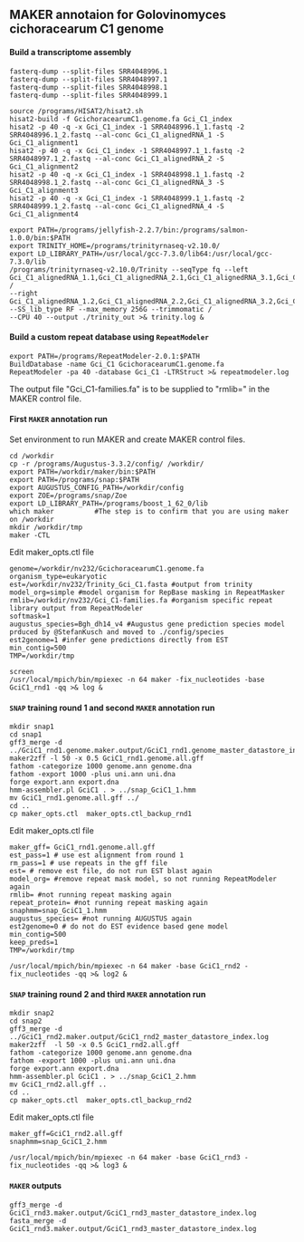 ## MAKER annotaion for Golovinomyces cichoracearum C1 genome 

#### Build a transcriptome assembly

```ShellSession
fasterq-dump --split-files SRR4048996.1
fasterq-dump --split-files SRR4048997.1
fasterq-dump --split-files SRR4048998.1
fasterq-dump --split-files SRR4048999.1

source /programs/HISAT2/hisat2.sh
hisat2-build -f GcichoracearumC1.genome.fa Gci_C1_index
hisat2 -p 40 -q -x Gci_C1_index -1 SRR4048996.1_1.fastq -2 SRR4048996.1_2.fastq --al-conc Gci_C1_alignedRNA_1 -S Gci_C1_alignment1
hisat2 -p 40 -q -x Gci_C1_index -1 SRR4048997.1_1.fastq -2 SRR4048997.1_2.fastq --al-conc Gci_C1_alignedRNA_2 -S Gci_C1_alignment2
hisat2 -p 40 -q -x Gci_C1_index -1 SRR4048998.1_1.fastq -2 SRR4048998.1_2.fastq --al-conc Gci_C1_alignedRNA_3 -S Gci_C1_alignment3
hisat2 -p 40 -q -x Gci_C1_index -1 SRR4048999.1_1.fastq -2 SRR4048999.1_2.fastq --al-conc Gci_C1_alignedRNA_4 -S Gci_C1_alignment4

export PATH=/programs/jellyfish-2.2.7/bin:/programs/salmon-1.0.0/bin:$PATH
export TRINITY_HOME=/programs/trinityrnaseq-v2.10.0/
export LD_LIBRARY_PATH=/usr/local/gcc-7.3.0/lib64:/usr/local/gcc-7.3.0/lib
/programs/trinityrnaseq-v2.10.0/Trinity --seqType fq --left Gci_C1_alignedRNA_1.1,Gci_C1_alignedRNA_2.1,Gci_C1_alignedRNA_3.1,Gci_C1_alignedRNA_4.1 /
--right Gci_C1_alignedRNA_1.2,Gci_C1_alignedRNA_2.2,Gci_C1_alignedRNA_3.2,Gci_C1_alignedRNA_4.2 --SS_lib_type RF --max_memory 256G --trimmomatic /
--CPU 40 --output ./trinity_out >& trinity.log &
```

#### Build a custom repeat database using `RepeatModeler`

```ShellSession
export PATH=/programs/RepeatModeler-2.0.1:$PATH
BuildDatabase -name Gci_C1 GcichoracearumC1.genome.fa
RepeatModeler -pa 40 -database Gci_C1 -LTRStruct >& repeatmodeler.log
```
The output file "Gci_C1-families.fa" is to be supplied to "rmlib=" in the MAKER control file.

#### First `MAKER` annotation run

Set environment to run MAKER and create MAKER control files.

```ShellSession
cd /workdir
cp -r /programs/Augustus-3.3.2/config/ /workdir/
export PATH=/workdir/maker/bin:$PATH
export PATH=/programs/snap:$PATH
export AUGUSTUS_CONFIG_PATH=/workdir/config
export ZOE=/programs/snap/Zoe
export LD_LIBRARY_PATH=/programs/boost_1_62_0/lib
which maker          #The step is to confirm that you are using maker on /workdir
mkdir /workdir/tmp
maker -CTL
```

Edit maker_opts.ctl file

```
genome=/workdir/nv232/GcichoracearumC1.genome.fa
organism_type=eukaryotic
est=/workdir/nv232/Trinity_Gci_C1.fasta #output from trinity
model_org=simple #model organism for RepBase masking in RepeatMasker
rmlib=/workdir/nv232/Gci_C1-families.fa #organism specific repeat library output from RepeatModeler 
softmask=1
augustus_species=Bgh_dh14_v4 #Augustus gene prediction species model prduced by @StefanKusch and moved to ./config/species
est2genome=1 #infer gene predictions directly from EST
min_contig=500
TMP=/workdir/tmp
```

```ShellSession
screen
/usr/local/mpich/bin/mpiexec -n 64 maker -fix_nucleotides -base GciC1_rnd1 -qq >& log &
```
 
#### `SNAP` training round 1 and second `MAKER` annotation run

```
mkdir snap1
cd snap1
gff3_merge -d ../GciC1_rnd1.genome.maker.output/GciC1_rnd1.genome_master_datastore_index.log
maker2zff -l 50 -x 0.5 GciC1_rnd1.genome.all.gff 
fathom -categorize 1000 genome.ann genome.dna
fathom -export 1000 -plus uni.ann uni.dna
forge export.ann export.dna
hmm-assembler.pl GciC1 . > ../snap_GciC1_1.hmm
mv GciC1_rnd1.genome.all.gff ../
cd ..
cp maker_opts.ctl  maker_opts.ctl_backup_rnd1
```

Edit maker_opts.ctl file

```
maker_gff= GciC1_rnd1.genome.all.gff 
est_pass=1 # use est alignment from round 1
rm_pass=1 # use repeats in the gff file
est= # remove est file, do not run EST blast again
model_org= #remove repeat mask model, so not running RepeatModeler again
rmlib= #not running repeat masking again
repeat_protein= #not running repeat masking again
snaphmm=snap_GciC1_1.hmm
augustus_species= #not running AUGUSTUS again
est2genome=0 # do not do EST evidence based gene model
min_contig=500
keep_preds=1
TMP=/workdir/tmp
```

```ShellSession
/usr/local/mpich/bin/mpiexec -n 64 maker -base GciC1_rnd2 -fix_nucleotides -qq >& log2 &
```

#### `SNAP` training round 2 and third `MAKER` annotation run 

```ShellSession
mkdir snap2
cd snap2
gff3_merge -d ../GciC1_rnd2.maker.output/GciC1_rnd2_master_datastore_index.log
maker2zff  -l 50 -x 0.5 GciC1_rnd2.all.gff
fathom -categorize 1000 genome.ann genome.dna
fathom -export 1000 -plus uni.ann uni.dna
forge export.ann export.dna
hmm-assembler.pl GciC1 . > ../snap_GciC1_2.hmm
mv GciC1_rnd2.all.gff ..
cd ..
cp maker_opts.ctl  maker_opts.ctl_backup_rnd2
```

Edit maker_opts.ctl file

```
maker_gff=GciC1_rnd2.all.gff
snaphmm=snap_GciC1_2.hmm
```

```ShellSession
/usr/local/mpich/bin/mpiexec -n 64 maker -base GciC1_rnd3 -fix_nucleotides -qq >& log3 &
```


#### `MAKER` outputs
```ShellSession
gff3_merge -d GciC1_rnd3.maker.output/GciC1_rnd3_master_datastore_index.log
fasta_merge -d GciC1_rnd3.maker.output/GciC1_rnd3_master_datastore_index.log
```
